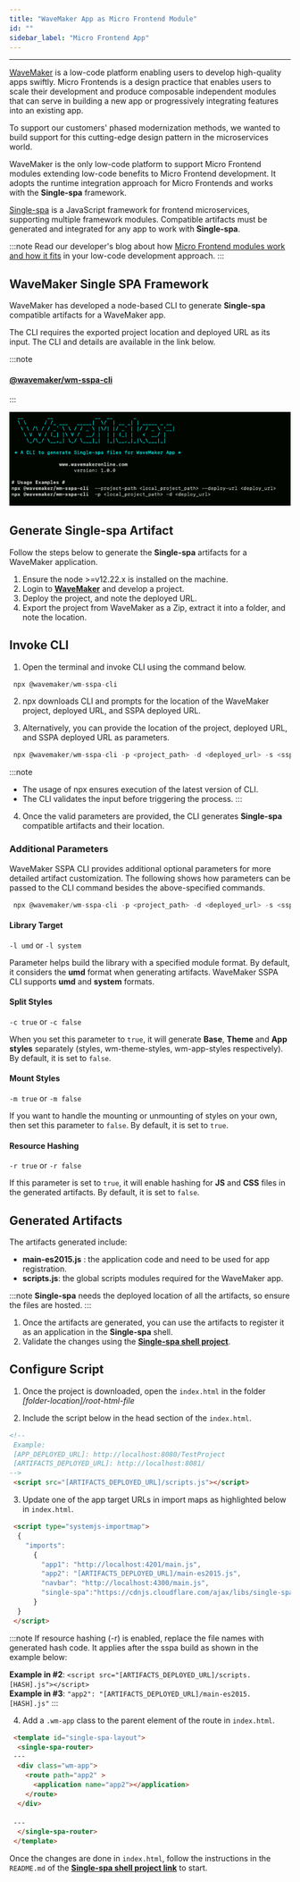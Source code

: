 ```yaml
---
title: "WaveMaker App as Micro Frontend Module"
id: ""
sidebar_label: "Micro Frontend App"
---
```

---

[WaveMaker](https://www.wavemakeronline.com/) is a low-code platform enabling users to develop high-quality apps swiftly. Micro Frontends is a design practice that enables users to scale their development and produce composable independent modules that can serve in building a new app or progressively integrating features into an existing app. 

To support our customers' phased modernization methods, we wanted to build support for this cutting-edge design pattern in the microservices world.
 
WaveMaker is the only low-code platform to support Micro Frontend modules extending low-code benefits to Micro Frontend development. It adopts the runtime integration approach for Micro Frontends and works with the **Single-spa** framework. 

[Single-spa](https://single-spa.js.org/) is a JavaScript framework for frontend microservices, supporting multiple framework modules. Compatible artifacts must be generated and integrated for any app to work with **Single-spa**.

:::note
Read our developer's blog about how [Micro Frontend modules work and how it fits](/learn/blog/2020/02/25/wavemaker-micro-front-end-support) in your low-code development approach.
:::

## WaveMaker Single SPA Framework

WaveMaker has developed a node-based CLI to generate **Single-spa** compatible artifacts for a WaveMaker app.

The CLI requires the exported project location and deployed URL as its input. The CLI and details are available in the link below.

:::note
#### [**@wavemaker/wm-sspa-cli**](https://www.npmjs.com/package/@wavemaker/wm-sspa-cli)
:::

[![screenshot](/learn/assets/wm-sspa-cli.png)](/learn/assets/wm-sspa-cli.png)

## Generate Single-spa Artifact

Follow the steps below to generate the **Single-spa** artifacts for a WaveMaker application.

1. Ensure the node >=v12.22.x is installed on the machine.
2. Login to **[WaveMaker](https://www.wavemakeronline.com/)** and develop a project.
3. Deploy the project, and note the deployed URL.
3. Export the project from WaveMaker as a Zip, extract it into a folder, and note the location.

## Invoke CLI

1. Open the terminal and invoke CLI using the command below.

```js
 npx @wavemaker/wm-sspa-cli
 ``` 

2. npx downloads CLI and prompts for the location of the WaveMaker project, deployed URL, and SSPA deployed URL.

3. Alternatively, you can provide the location of the project, deployed URL, and SSPA deployed URL as parameters.

```js
 npx @wavemaker/wm-sspa-cli -p <project_path> -d <deployed_url> -s <sspa_deployed_url>
```

:::note
- The usage of npx ensures execution of the latest version of CLI.
- The CLI validates the input before triggering the process. 
:::

4. Once the valid parameters are provided, the CLI generates **Single-spa** compatible artifacts and their location.


### Additional Parameters

WaveMaker SSPA CLI provides additional optional parameters for more detailed artifact customization. The following shows how parameters can be passed to the CLI command besides the above-specified commands. 

```js
 npx @wavemaker/wm-sspa-cli -p <project_path> -d <deployed_url> -s <sspa_deployed_url> -l <library_target> -c <true/false> -m <true/false> -r <true/false>
```

#### Library Target

`-l umd` or `-l system` 

Parameter helps build the library with a specified module format. By default, it considers the **umd** format when generating artifacts. WaveMaker SSPA CLI supports **umd** and **system** formats.

#### Split Styles

`-c true` or `-c false` 

When you set this parameter to `true`, it will generate **Base**, **Theme** and **App styles** separately (styles, wm-theme-styles, wm-app-styles respectively). By default, it is set to `false`.

#### Mount Styles

`-m true` or `-m false`

If you want to handle the mounting or unmounting of styles on your own, then set this parameter to `false`. By default, it is set to `true`.

#### Resource Hashing

`-r true` or `-r false`

If this parameter is set to `true`, it will enable hashing for **JS** and **CSS** files in the generated artifacts. By default, it is set to `false`.

## Generated Artifacts

The artifacts generated include: 

- **main-es2015.js** : the application code and need to be used for app registration.
- **scripts.js**: the global scripts modules required for the WaveMaker app.

:::note
**Single-spa** needs the deployed location of all the artifacts, so ensure the files are hosted.
:::

1. Once the artifacts are generated, you can use the artifacts to register it as an application in the **Single-spa** shell.
2. Validate the changes using the [**Single-spa shell project**](https://github.com/joeldenning/coexisting-angular-microfrontends).

## Configure Script

1. Once the project is downloaded, open the `index.html` in the folder *[folder-location]/root-html-file*

2. Include the script below in the head section of the `index.html`.

```html
<!-- 
 Example: 
 [APP_DEPLOYED_URL]: http://localhost:8080/TestProject 
 [ARTIFACTS_DEPLOYED_URL]: http://localhost:8081/
-->
 <script src="[ARTIFACTS_DEPLOYED_URL]/scripts.js"></script>
```

3. Update one of the app target URLs in import maps as highlighted below in `index.html`.

```html
 <script type="systemjs-importmap">
  {
    "imports": 
      {
        "app1": "http://localhost:4201/main.js",
        "app2": "[ARTIFACTS_DEPLOYED_URL]/main-es2015.js",
        "navbar": "http://localhost:4300/main.js",
        "single-spa":"https://cdnjs.cloudflare.com/ajax/libs/single-spa/4.3.5/system/single-spa.min.js"
      }
  }
 </script>
```
:::note
If resource hashing (-r) is enabled, replace the file names with generated hash code. It applies after the sspa build as shown in the example below:

**Example in #2**: `<script src="[ARTIFACTS_DEPLOYED_URL]/scripts.[HASH].js"></script>`  
**Example in #3**: `"app2": "[ARTIFACTS_DEPLOYED_URL]/main-es2015.[HASH].js"`
:::

4. Add a `.wm-app` class to the parent element of the route in `index.html`.

```html
 <template id="single-spa-layout">
  <single-spa-router>
 ---
  <div class="wm-app">
    <route path="app2" >
      <application name="app2"></application>
    </route>
  </div>

 ---
  </single-spa-router>
 </template>
```

Once the changes are done in `index.html`, follow the instructions in the `README.md` of the [**Single-spa shell project link**](https://github.com/joeldenning/coexisting-angular-microfrontends) to start.

